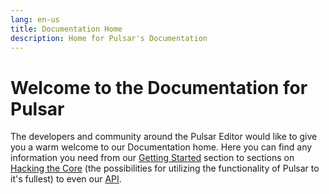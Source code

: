 ```yaml
---
lang: en-us
title: Documentation Home
description: Home for Pulsar's Documentation
---
```


# Welcome to the Documentation for Pulsar

The developers and community around the Pulsar Editor would like to give you a
warm welcome to our Documentation home. Here you can find any information you
need from our [Getting Started](/docs/launch-manual/sections/getting-started) section to
sections on [Hacking the Core](/docs/launch-manual/sections/core-hacking) (the possibilities for utilizing the
functionality of Pulsar to it's fullest) to even our [API](/docs/resources/pulsar-api/).
